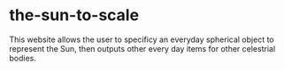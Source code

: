 # the-sun-to-scale
This website allows the user to specificy an everyday spherical object to represent the Sun, then outputs other every day items for other celestrial bodies.
